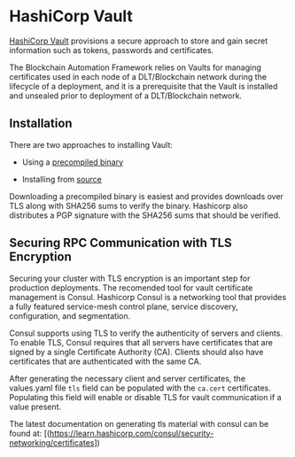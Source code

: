 # **HashiCorp Vault**

[HashiCorp Vault](https://www.vaultproject.io/) provisions a secure approach to store and gain secret information such as tokens, passwords and certificates.

The Blockchain Automation Framework relies on Vaults for managing certificates used in each node of a DLT/Blockchain network during the lifecycle of a deployment, and it is a prerequisite that the Vault is installed and unsealed prior to deployment of a DLT/Blockchain network.

## Installation

There are two approaches to installing Vault:

 - Using a [precompiled binary](https://www.vaultproject.io/docs/install/#precompiled-binaries)

 - Installing from [source](https://www.vaultproject.io/docs/install/#compiling-from-source)

Downloading a precompiled binary is easiest and provides downloads over TLS along with SHA256 sums to verify the binary. Hashicorp also distributes a PGP signature with the SHA256 sums that should be verified.

## Securing RPC Communication with TLS Encryption
Securing your cluster with TLS encryption is an important step for production deployments. The recomended tool for vault certificate management is Consul. Hashicorp Consul is a networking tool that provides a fully featured service-mesh control plane, service discovery, configuration, and segmentation. 

Consul supports using TLS to verify the authenticity of servers and clients. To enable TLS, Consul requires that all servers have certificates that are signed by a single Certificate Authority (CA). Clients should also have certificates that are authenticated with the same CA.

After generating the necessary client and server certificates, the values.yaml file `tls` field can be populated with the `ca.cert` certificates. Populating this field will enable or disable TLS for vault communication if a value present.  

The latest documentation on generating tls material with consul can be found at: 
[(https://learn.hashicorp.com/consul/security-networking/certificates])
